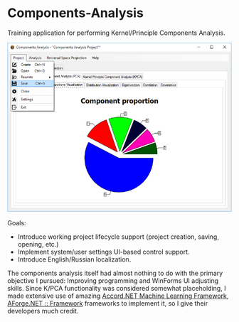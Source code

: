 # Components-Analysis
Training application for performing Kernel/Principle Components Analysis.

![General application view]([screenshots]/general.jpg "General application view")

Goals:
- Introduce working project lifecycle support (project creation, saving, opening, etc.)
- Implement system/user settings UI-based control support.
- Introduce English/Russian localization.

The components analysis itself had almost nothing to do with the primary objective I pursued: Improving programming and WinForms UI adjusting skills. Since K/PCA functionality was considered somewhat placeholding, I made extensive use of amazing [Accord.NET Machine Learning Framework](http://accord-framework.net/), [AForge.NET :: Framework](www.aforgenet.com/framework/) frameworks to implement it, so I give their developers much credit.
